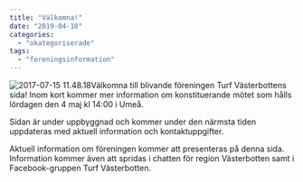 ```yaml
---
title: "Välkomna!"
date: "2019-04-10"
categories: 
  - "okategoriserade"
tags: 
  - "foreningsinformation"
---
```


![2017-07-15 11.48.18](https://turfvasterbotten.files.wordpress.com/2019/04/2017-07-15-11.48.18.jpg?w=300)Välkomna till blivande föreningen Turf Västerbottens sida! Inom kort kommer mer information om konstituerande mötet som hålls lördagen den 4 maj kl 14:00 i Umeå.

Sidan är under uppbyggnad och kommer under den närmsta tiden uppdateras med aktuell information och kontaktuppgifter.

Aktuell information om föreningen kommer att presenteras på denna sida. Information kommer även att spridas i chatten för region Västerbotten samt i Facebook-gruppen Turf Västerbotten.

